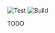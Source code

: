 ![Test](https://github.com/Akuqt/x-reader/actions/workflows/test.yml/badge.svg) ![Build](https://github.com/Akuqt/x-reader/actions/workflows/build.yml/badge.svg)

TODO
